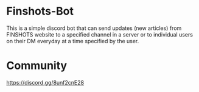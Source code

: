 # Finshots-Bot

This is a simple discord bot that can send updates (new articles) from FINSHOTS website to a specified channel in a server or to individual users on their DM everyday at a time specified by the user.

# Community 
https://discord.gg/8unf2cnE28
